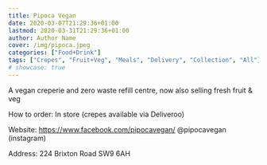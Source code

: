 ```yaml
---
title: Pipoca Vegan
date: 2020-03-07T21:29:36+01:00
lastmod: 2020-03-31T21:29:36+01:00
author: Author Name
cover: /img/pipoca.jpeg
categories: ["Food+Drink"]
tags: ["Crepes", "Fruit+Veg", "Meals", "Delivery", "Collection", "All"]
# showcase: true
---
```

A vegan creperie and zero waste refill centre, now also selling fresh fruit & veg

How to order: In store (crepes available via Deliveroo)

Website: https://www.facebook.com/pipocavegan/
         @pipocavegan (instagram)

Address: 224 Brixton Road SW9 6AH				
